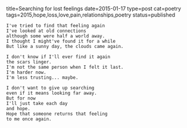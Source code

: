 title=Searching for lost feelings
date=2015-01-17
type=post
cat=poetry
tags=2015,hope,loss,love,pain,relationships,poetry
status=published
~~~~~~
I've tried to find that feeling again
I've looked at old connections
although some were half a world away.
I thought I might've found it for a while
But like a sunny day, the clouds came again.

I don't know if I'll ever find it again
the scars linger.
I'm not the same person when I felt it last.
I'm harder now.
I'm less trusting... maybe.

I don't want to give up searching
even if it means looking far away.
But for now
I'll just take each day
and hope.
Hope that someone returns that feeling
to me once again.
